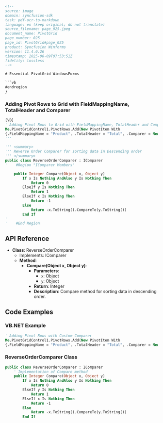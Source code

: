 ```html
<!--
source: image
domain: syncfusion-sdk
task: pdf-ocr-to-markdown
language: en (keep original; do not translate)
source_filename: page_025.jpeg
document_name: PivotGrid
page_number: 025
page_id: PivotGrid#page_025
product: Syncfusion Winforms
version: 11.4.0.26
timestamp: 2025-08-09T07:53:51Z
fidelity: lossless
-->

# Essential PivotGrid WindowsForms

```vb
#endregion
}
```

### Adding Pivot Rows to Grid with FieldMappingName, TotalHeader and Comparer

```vb
[VB]
' Adding Pivot Rows to Grid with FieldMappingName, TotalHeader and Comparer
Me.PivotGridControl1.PivotRows.Add(New PivotItem With
{.FieldMappingName = "Product", .TotalHeader = "Total", .Comparer = New ReverseOrderComparer()})
'''

''' <summary>
''' Reverse Order Comparer for sorting data in Descending order
''' </summary>
public class ReverseOrderComparer : IComparer
'    #Region "IComparer Members"

    public Integer Compare(Object x, Object y)
        If x Is Nothing AndAlso y Is Nothing Then
            Return 0
        ElseIf y Is Nothing Then
            Return 1
        ElseIf x Is Nothing Then
            Return -1
        Else
            Return -x.ToString().CompareTo(y.ToString())
        End If
'
'    #End Region
```

## API Reference
- **Class**: ReverseOrderComparer
  - Implements: IComparer
  - **Method**:
    - **Compare(Object x, Object y)**:
      - **Parameters**:
        - `x`: Object
        - `y`: Object
      - **Return**: Integer
      - **Description**: Compare method for sorting data in descending order.

## Code Examples

### VB.NET Example

```vb
' Adding Pivot Rows with Custom Comparer
Me.PivotGridControl1.PivotRows.Add(New PivotItem With
{.FieldMappingName = "Product", .TotalHeader = "Total", .Comparer = New ReverseOrderComparer()})
```

### ReverseOrderComparer Class

```vb
public class ReverseOrderComparer : IComparer
    ' Implementation of Compare method
    public Integer Compare(Object x, Object y)
        If x Is Nothing AndAlso y Is Nothing Then
            Return 0
        ElseIf y Is Nothing Then
            Return 1
        ElseIf x Is Nothing Then
            Return -1
        Else
            Return -x.ToString().CompareTo(y.ToString())
        End If
```

<!-- tags: PivotGrid, WindowsForms, Fields, Mapping, TotalHeader, Comparer keywords: PivotGrid, WindowsForms, ReverseOrderComparer, TotalHeader, FieldMappingName, IComparer, Compare -->
```
